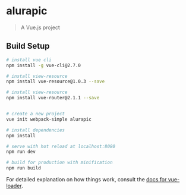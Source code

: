 # alurapic

> A Vue.js project

## Build Setup

``` bash
# install vue cli
npm install -g vue-cli@2.7.0

# install view-resource
npm install vue-resource@1.0.3 --save

# install view-resource
npm install vue-router@2.1.1 --save


# create a new project
vue init webpack-simple alurapic

# install dependencies
npm install

# serve with hot reload at localhost:8080
npm run dev

# build for production with minification
npm run build
```

For detailed explanation on how things work, consult the [docs for vue-loader](http://vuejs.github.io/vue-loader).


